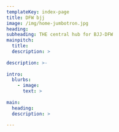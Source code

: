 ```yaml
---
templateKey: index-page
title: DFW bjj
image: /img/home-jumbotron.jpg
heading: 
subheading: THE central hub for BJJ-DFW
mainpitch:
  title: 
  description: >
    
description: >-
 
intro:
  blurbs:
    - image: 
      text: >
       
main:
  heading: 
  description: >
  
---
```



